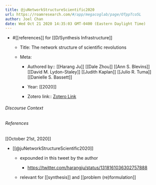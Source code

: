 ```yaml
---
title: @juNetworkStructureScientific2020
url: https://roamresearch.com/#/app/megacoglab/page/OTppTco5L
author: Joel Chan
date: Wed Oct 21 2020 14:35:03 GMT-0400 (Eastern Daylight Time)
---
```


- #[[references]] for [[D/Synthesis Infrastructure]]

    - Title: The network structure of scientific revolutions

    - Meta:

        - Authored by:: [[Harang Ju]] [[Dale Zhou]] [[Ann S. Blevins]] [[David M. Lydon-Staley]] [[Judith Kaplan]] [[Julio R. Tuma]] [[Danielle S. Bassett]]

        - Year: [[2020]]

        - Zotero link:: [Zotero Link](zotero://select/items/7_4ZBLEP69)

###### Discourse Context



###### References

[[October 21st, 2020]]

- [[@juNetworkStructureScientific2020]]

    - expounded in this tweet by the author

        - https://twitter.com/harangju/status/1318161036302757888

    - relevant for [[synthesis]] and [[problem (re)formulation]]

